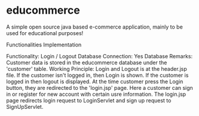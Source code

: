 # educommerce
A simple open source java based e-commerce application, mainly to be used for educational purposes!

Functionalities Implementation

Functionality: Login / Logout 
Database Connection: Yes
Database Remarks: Customer data is stored in the educommerce database under the 'customer' table.
Working Principle: Login and Logout is at the header.jsp file. If the customer isn't logged in, then Login is shown. If the customer is logged in then logout is displayed.
At the time customer press the Login button, they are redirected to the 'login.jsp' page. Here a customer can sign in or register for new account with certain usre information.
The login.jsp page redirects login request to LoginServlet and sign up request to SignUpServlet. 
